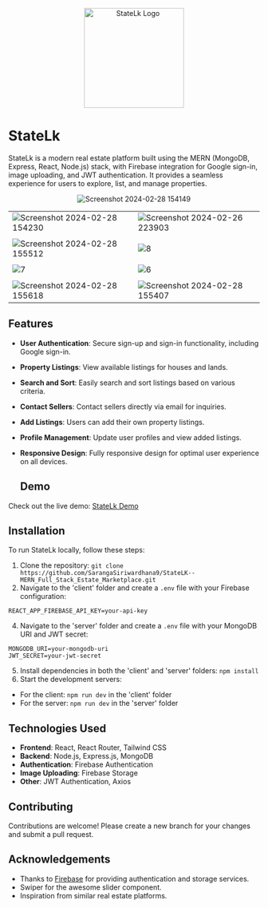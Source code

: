 <p align="center">
  <img src="https://github.com/SarangaSiriwardhana9/StateLK--MERN_Full_Stack_Estate_Marketplace/assets/99233703/6571cc76-b0b3-4bed-becf-a7a555a6d738" alt="StateLk Logo" width="200px">
</p>


# StateLk

StateLk is a modern real estate platform built using the MERN (MongoDB, Express, React, Node.js) stack, with Firebase integration for Google sign-in, image uploading, and JWT authentication. It provides a seamless experience for users to explore, list, and manage properties.

<div style="text-align:center;">
  <img src="https://github.com/SarangaSiriwardhana9/StateLK--MERN_Full_Stack_Estate_Marketplace/assets/99233703/e02e9328-4e43-49df-af6f-5325d202c854" alt="Screenshot 2024-02-28 154149" />
</div>

|  |  |
|---------|---------|
| ![Screenshot 2024-02-28 154230](https://github.com/SarangaSiriwardhana9/StateLK--MERN_Full_Stack_Estate_Marketplace/assets/99233703/62087908-b99a-426e-bd56-2d2f3a4fb6eb) | ![Screenshot 2024-02-26 223903](https://github.com/SarangaSiriwardhana9/StateLK--MERN_Full_Stack_Estate_Marketplace/assets/99233703/b569fadb-6b59-4963-a596-8f71e9d42a73) |
|  |  |
| ![Screenshot 2024-02-28 155512](https://github.com/SarangaSiriwardhana9/StateLK--MERN_Full_Stack_Estate_Marketplace/assets/99233703/12d83e43-11bb-45da-a0e4-24e8f60a8292) | ![8](https://github.com/SarangaSiriwardhana9/StateLK--MERN_Full_Stack_Estate_Marketplace/assets/99233703/1f0d0b0a-ebdc-4ce0-be6e-19ef09003d64) |
|  |  |
| ![7](https://github.com/SarangaSiriwardhana9/StateLK--MERN_Full_Stack_Estate_Marketplace/assets/99233703/b0a5d141-41ac-4cbe-9b76-c95ac140a423) | ![6](https://github.com/SarangaSiriwardhana9/StateLK--MERN_Full_Stack_Estate_Marketplace/assets/99233703/66e4122a-a24b-43ad-8296-37155cfe876d) |
|  |  |
| ![Screenshot 2024-02-28 155618](https://github.com/SarangaSiriwardhana9/StateLK--MERN_Full_Stack_Estate_Marketplace/assets/99233703/db797db2-72bc-489a-94f3-947af56bd46c) | ![Screenshot 2024-02-28 155407](https://github.com/SarangaSiriwardhana9/StateLK--MERN_Full_Stack_Estate_Marketplace/assets/99233703/37b125eb-5b84-4330-b4f4-197e1994555b) |



## Features

- **User Authentication**: Secure sign-up and sign-in functionality, including Google sign-in.
- **Property Listings**: View available listings for houses and lands.
- **Search and Sort**: Easily search and sort listings based on various criteria.
- **Contact Sellers**: Contact sellers directly via email for inquiries.
- **Add Listings**: Users can add their own property listings.
- **Profile Management**: Update user profiles and view added listings.
- **Responsive Design**: Fully responsive design for optimal user experience on all devices.

  ## Demo

Check out the live demo: [StateLk Demo](https://statelk-deployed.onrender.com)

## Installation

To run StateLk locally, follow these steps:

1. Clone the repository: `git clone https://github.com/SarangaSiriwardhana9/StateLK--MERN_Full_Stack_Estate_Marketplace.git`
2. Navigate to the 'client' folder and create a `.env` file with your Firebase configuration:
```
REACT_APP_FIREBASE_API_KEY=your-api-key
```
4. Navigate to the 'server' folder and create a `.env` file with your MongoDB URI and JWT secret:
```
MONGODB_URI=your-mongodb-uri
JWT_SECRET=your-jwt-secret
```
5. Install dependencies in both the 'client' and 'server' folders: `npm install`
6. Start the development servers:
- For the client: `npm run dev` in the 'client' folder
- For the server: `npm run dev` in the 'server' folder

## Technologies Used

- **Frontend**: React, React Router, Tailwind CSS
- **Backend**: Node.js, Express.js, MongoDB
- **Authentication**: Firebase Authentication
- **Image Uploading**: Firebase Storage
- **Other**: JWT Authentication, Axios

## Contributing

Contributions are welcome! Please create a new branch for your changes and submit a pull request.

## Acknowledgements

- Thanks to [Firebase](https://firebase.google.com/) for providing authentication and storage services.
- Swiper for the awesome slider component.
- Inspiration from similar real estate platforms.
